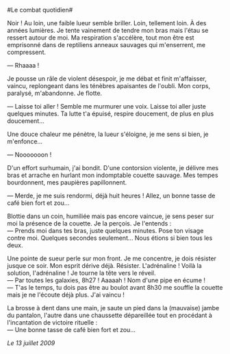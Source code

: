 #Le combat quotidien#

Noir ! Au loin, une faible lueur semble briller. Loin, tellement loin. À des années lumières. Je tente vainement de tendre mon bras mais l'étau se ressert autour de moi. Ma respiration s'accélère, tout mon être est emprisonné dans de reptiliens anneaux sauvages qui m'enserrent, me compressent.

— Rhaaaa !

Je pousse un râle de violent désespoir, je me débat et finit m'affaisser, vaincu, replongeant dans les ténèbres apaisantes de l'oubli. Mon corps, paralysé, m'abandonne. Je flotte.

— Laisse toi aller ! Semble me murmurer une voix. Laisse toi aller juste quelques minutes. Ta lutte t'a épuisé, respire doucement, de plus en plus doucement…

Une douce chaleur me pénètre, la lueur s'éloigne, je me sens si bien, je m'enfonce…

— Nooooooon !

D'un effort surhumain, j'ai bondit. D'une contorsion violente, je délivre mes bras et arrache en hurlant mon indomptable couette sauvage. Mes tempes bourdonnent, mes paupières papillonnent.

— Merde, je me suis rendormi, déjà huit heures ! Allez, un bonne tasse de café bien fort et zou…

Blottie dans un coin, humiliée mais pas encore vaincue, je sens peser sur moi la présence de la couette. Je la perçois. Je l'entends :  
— Prends moi dans tes bras, juste quelques minutes. Pose ton visage contre moi. Quelques secondes seulement… Nous étions si bien tous les deux.

Une pointe de sueur perle sur mon front. Je me concentre, je dois résister jusque ce soir. Mon esprit dérive déjà. Résister. L'adrénaline ! Voilà la solution, l'adrénaline ! Je tourne la tête vers le réveil.  
— Par toutes les galaxies, 8h27 ! Aaaaah ! Nom d'une pipe en écume !  
— T'as le temps, tu dois pas être au boulot avant 8h30 me souffle la couette mais je ne l'écoute déjà plus. J'ai vaincu !

La brosse à dent dans une main, je saute un pied dans la (mauvaise) jambe du pantalon, l'autre dans une chaussette dépareillée tout en procédant à l'incantation de victoire rituelle :  
— Une bonne tasse de café bien fort et zou…

*Le 13 juillet 2009*
